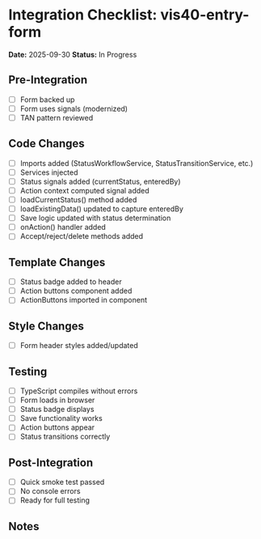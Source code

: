 # Integration Checklist: vis40-entry-form

**Date:** 2025-09-30
**Status:** In Progress

## Pre-Integration
- [ ] Form backed up
- [ ] Form uses signals (modernized)
- [ ] TAN pattern reviewed

## Code Changes
- [ ] Imports added (StatusWorkflowService, StatusTransitionService, etc.)
- [ ] Services injected
- [ ] Status signals added (currentStatus, enteredBy)
- [ ] Action context computed signal added
- [ ] loadCurrentStatus() method added
- [ ] loadExistingData() updated to capture enteredBy
- [ ] Save logic updated with status determination
- [ ] onAction() handler added
- [ ] Accept/reject/delete methods added

## Template Changes
- [ ] Status badge added to header
- [ ] Action buttons component added
- [ ] ActionButtons imported in component

## Style Changes
- [ ] Form header styles added/updated

## Testing
- [ ] TypeScript compiles without errors
- [ ] Form loads in browser
- [ ] Status badge displays
- [ ] Save functionality works
- [ ] Action buttons appear
- [ ] Status transitions correctly

## Post-Integration
- [ ] Quick smoke test passed
- [ ] No console errors
- [ ] Ready for full testing

## Notes
